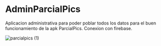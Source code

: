 # AdminParcialPics
Aplicacion administrativa para poder poblar todos los datos para el buen funcionamiento de la apk ParcialPics.
Conexion con firebase.

![parcialpics (1)](https://user-images.githubusercontent.com/72154277/169107038-78c12038-56d8-436c-9506-22abe19b90b5.jpg)
